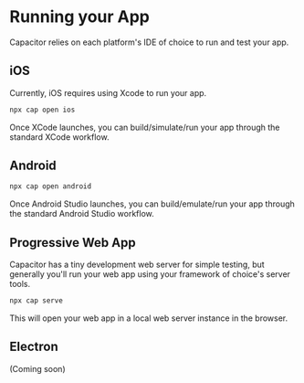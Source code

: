 # Running your App

Capacitor relies on each platform's IDE of choice to run and test your app.

## iOS

Currently, iOS requires using Xcode to run your app.

```bash
npx cap open ios
```

Once XCode launches, you can build/simulate/run your app through the standard XCode workflow.

## Android

```bash
npx cap open android
```

Once Android Studio launches, you can build/emulate/run your app through the standard Android Studio workflow.

## Progressive Web App

Capacitor has a tiny development web server for simple testing, but generally you'll run your web app
using your framework of choice's server tools.

```bash
npx cap serve
```

This will open your web app in a local web server instance in the browser.

## Electron

(Coming soon)
